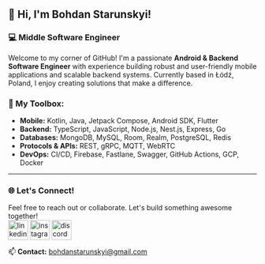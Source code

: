## 👋 Hi, I'm Bohdan Starunskyi!  
### 💻 Middle Software Engineer

Welcome to my corner of GitHub! I'm a passionate **Android & Backend Software Engineer** with experience building robust and user-friendly mobile applications and scalable backend systems. Currently based in Łódź, Poland, I enjoy creating solutions that make a difference.

### 🔧 My Toolbox:  
- **Mobile:** Kotlin, Java, Jetpack Compose, Android SDK, Flutter
- **Backend:** TypeScript, JavaScript, Node.js, Nest.js, Express, Go
- **Databases:** MongoDB, MySQL, Room, Realm, PostgreSQL, Redis
- **Protocols & APIs:** REST, gRPC, MQTT, WebRTC
- **DevOps:** CI/CD, Firebase, Fastlane, Swagger, GitHub Actions, GCP, Docker

---
### 🌐 Let's Connect!  
Feel free to reach out or collaborate. Let's build something awesome together!  
<a href="https://www.linkedin.com/in/bohdan-starunskyi" target="blank"><img align="center" src="https://cdn-icons-png.flaticon.com/512/3536/3536505.png" alt="linkedin" height="40" width="40" /></a>
<a href="https://www.instagram.com/bohdanstarunskyi/" target="blank"><img align="center" src="https://cdn-icons-png.flaticon.com/512/2111/2111463.png" alt="instagram" height="40" width="40" /></a>
<a href="https://discord.com/users/5943" target="blank"><img align="center" src="https://cdn-icons-png.flaticon.com/512/2504/2504896.png" alt="discord" height="40" width="40" /></a>

📫 **Contact:** bohdanstarunskyi@gmail.com
